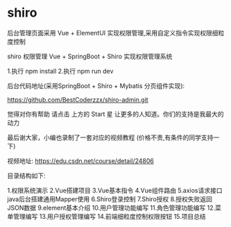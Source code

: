 # shiro

后台管理页面采用 Vue + ElementUI 实现权限管理,采用自定义指令实现权限细粒度控制

shiro 权限管理 Vue + SpringBoot + Shiro 实现权限管理系统

1.执行 npm install
2.执行 npm run dev

后台代码地址(采用SpringBoot + Shiro + Mybatis 分页组件实现):

https://github.com/BestCoderzzx/shiro-admin.git

觉得对你有帮助 请点击 上方的 Start 星 让更多的人知道。你们的支持是我最大的动力

最后谢大家，小编也录制了一套对应的视频教程 (价格不贵,有条件的同学支持一下)

视频地址: https://edu.csdn.net/course/detail/24806

目录结构如下:

1.权限系统演示
2.Vue搭建项目
3.Vue基本指令
4.Vue组件路由
5.axios请求接口java后台搭建通用Mapper使用
6.Shiro登录控制
7.Shiro授权
8.授权失败返回JSON数据
9.element基本介绍
10.用户管理功能编写
11.角色管理功能编写
12.菜单管理编写
13.用户授权管理编写
14.前端细粒度控制权限按钮
15.项目总结

